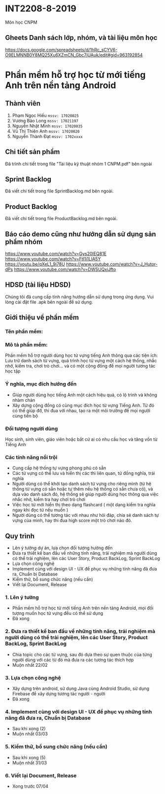 ﻿# INT2208-8-2019
Môn học CNPM

## Gheets Danh sách lớp, nhóm, và tài liệu môn học

https://docs.google.com/spreadsheets/d/1hRc_sCYV6-O9ELMNNB0Y8MQ25Xu6XZmCN_Gbc7jUAuk/edit#gid=963192854  

# Phần mềm hỗ trợ học từ mới tiếng Anh trên nền tảng Android

## Thành viên
1. Phạm Ngọc Hiếu `mssv: 17020025`
2. Vương Bảo Long `mssv: 17021197`
3. Nguyễn Nhật Minh `mssv: 17020035`
4. Vũ Thị Thiên Anh `mssv: 17020020`
5. Nguyễn Thành Đạt `mssv: 1702xxxx`

## Chi tiết sản phẩm  
Đã trình chi tiết trong file "Tài liệu kỹ thuật nhóm 1 CNPM.pdf" bên ngoài  

## Sprint Backlog  
Đã viết chi tiết trong file SprintBacklog.md bên ngoài.  

## Product Backlog  
Đã viết chi tiết trong file ProductBacklog.md bên ngoài.  

## Báo cáo demo cũng như hướng dẫn sử dụng sản phẩm nhóm  
https://www.youtube.com/watch?v=Gys20IEQ81E
https://www.youtube.com/watch?v=Ftl1i1LIA5Y
https://youtu.be/qXeL1_9i78U
https://www.youtube.com/watch?v=J_Hutor-dPs
https://www.youtube.com/watch?v=DWSUQxiJfto  

## HDSD (tài liệu HDSD)  
Chúng tôi đã cung cấp tính năng hướng dẫn sử dụng trong ứng dụng. Vui lòng cài đặt file .apk bên ngoài để sử dụng.  

## Giới thiệu về phần mềm
### Tên phần mềm:
### Mô tả phần mềm:
Phần mềm hỗ trợ người dùng học từ vựng tiếng Anh thông qua các tiện ích: Lưu trữ danh sách từ vựng, quá trình học từ vựng một cách hệ thống, nhắc nhở, kiểm tra, chơi trò chơi... và có một cộng đồng để mọi người tương tác học tập

### Ý nghĩa, mục đích hướng đến
* Giúp người dùng học tiếng Anh một cách hiệu quả, có lộ trình và không nhàm chán
* Xây dựng cộng đồng có cùng mục đích học từ vựng Tiếng Anh. Từ đó có thể giúp đỡ, thi đua với nhau, tạo ra một môi trường để mọi người cùng tiến bộ

### Đối tượng người dùng
Học sinh, sinh viên, giáo viên hoặc bắt cứ ai có nhu cầu học và tăng vốn từ Tiếng Anh

### Các tính năng nổi trội
* Cung cấp hệ thống tự vựng phong phú có sẵn
* Các từ vựng có thể lưu và hiển thị các thì liên quan, từ đồng nghĩa, trái nghĩa
* Người dùng có thể khởi tạo danh sách từ vựng cho riêng mình (từ hệ thống từ vựng có sẵn hoặc tự thêm nếu hệ thống có sẵn chưa có), và dựa vào danh sách đó, hệ thống sẽ giúp người dùng học thông qua việc nhắc nhở, kiểm tra hay chơi trò chơi
* Việc học từ mới hiển thị theo dạng flashcard ( một dạng kiểm tra nghĩa ngay khi đọc từ nếu muốn )
* Người dùng có thể tương tác với nhau như hỏi đáp, chia sẻ danh sách tự vựng của mình, hay thi đua high score một trò chơi nào đó.  

## Quy trình  
* Lên ý tưởng dự án, lựa chọn đối tượng hướng đến  
* Đưa ra thiết kế ban đầu về những tính năng, trải nghiệm mà người dùng có thể trải nghiệm, lên các User Story, Product BackLog, Sprint BackLog  
* Lựa chọn công nghệ  
* Implement cùng với design UI - UX để phục vụ những tính năng đã đưa ra, Chuẩn bị Database  
* Kiểm thử, bổ sung chức năng (nếu cần)  
* Viết lại Document, Release  

### 1. Lên ý tưởng  
* Phần mềm hỗ trợ học từ mới tiếng Anh trên nền tảng Android, mọi đối tượng muốn học từ vựng đều có thể sử dụng  
* Đã xong  

### 2. Đưa ra thiết kế ban đầu về những tính năng, trải nghiệm mà người dùng có thể trải nghiệm, lên các User Story, Product BackLog, Sprint BackLog    
* Chia topic cho các từ vựng, sau đó dựa theo sự quen thuộc của từng người dùng với các từ đó mà đưa ra các tương tác thích hợp  
* Muộn nhất 22/02

### 3. Lựa chọn công nghệ  
* Xây dựng trên android, sử dụng Java cùng Android Studio, sử dụng Firebase để xây dựng tương tác người - người  
* Đã xong  

### 4. Implement cùng với design UI - UX để phục vụ những tính năng đã đưa ra, Chuẩn bị Database  
* Sau khi xong (2)  
* Muộn nhất 03/03

### 5. Kiểm thử, bổ sung chức năng (nếu cần)  
* Sau khi xong (5)  
* Muộn nhất 31/03  

### 6. Viết lại Document, Release  
* Xong trước 07/04  

